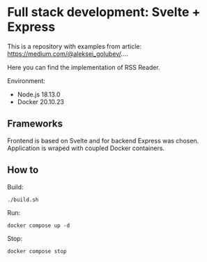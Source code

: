 # Full stack development: Svelte + Express

This is a repository with examples from article: https://medium.com/@aleksei_golubev/....

Here you can find the implementation of RSS Reader.

Environment:
- Node.js 18.13.0
- Docker 20.10.23

## Frameworks

Frontend is based on Svelte and for backend Express was chosen. Application is wraped with coupled Docker containers. 

## How to

Build:

```
./build.sh
```

Run:

```
docker compose up -d
```

Stop:

```
docker compose stop
```